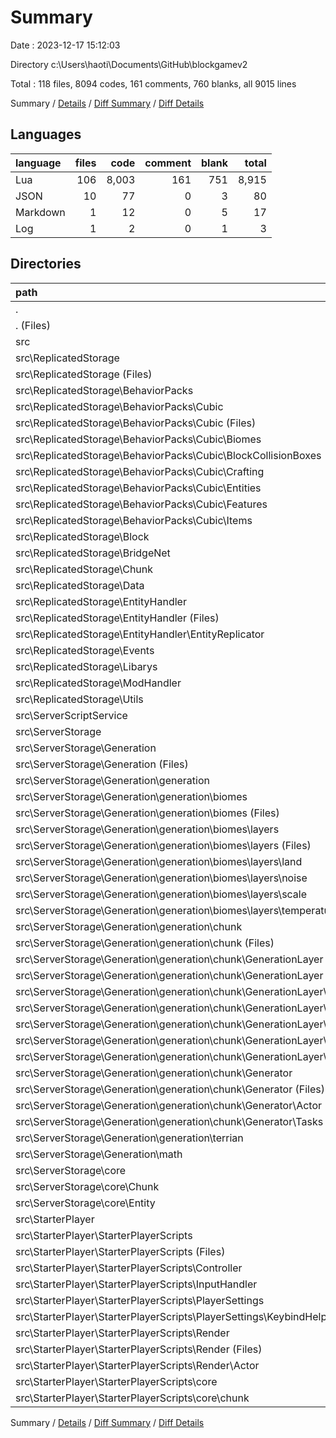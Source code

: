 # Summary

Date : 2023-12-17 15:12:03

Directory c:\\Users\\haoti\\Documents\\GitHub\\blockgamev2

Total : 118 files,  8094 codes, 161 comments, 760 blanks, all 9015 lines

Summary / [Details](details.md) / [Diff Summary](diff.md) / [Diff Details](diff-details.md)

## Languages
| language | files | code | comment | blank | total |
| :--- | ---: | ---: | ---: | ---: | ---: |
| Lua | 106 | 8,003 | 161 | 751 | 8,915 |
| JSON | 10 | 77 | 0 | 3 | 80 |
| Markdown | 1 | 12 | 0 | 5 | 17 |
| Log | 1 | 2 | 0 | 1 | 3 |

## Directories
| path | files | code | comment | blank | total |
| :--- | ---: | ---: | ---: | ---: | ---: |
| . | 118 | 8,094 | 161 | 760 | 9,015 |
| . (Files) | 4 | 63 | 0 | 6 | 69 |
| src | 114 | 8,031 | 161 | 754 | 8,946 |
| src\\ReplicatedStorage | 56 | 5,377 | 138 | 574 | 6,089 |
| src\\ReplicatedStorage (Files) | 6 | 567 | 12 | 39 | 618 |
| src\\ReplicatedStorage\\BehaviorPacks | 11 | 295 | 3 | 24 | 322 |
| src\\ReplicatedStorage\\BehaviorPacks\\Cubic | 11 | 295 | 3 | 24 | 322 |
| src\\ReplicatedStorage\\BehaviorPacks\\Cubic (Files) | 3 | 19 | 2 | 2 | 23 |
| src\\ReplicatedStorage\\BehaviorPacks\\Cubic\\Biomes | 1 | 45 | 0 | 1 | 46 |
| src\\ReplicatedStorage\\BehaviorPacks\\Cubic\\BlockCollisionBoxes | 1 | 20 | 0 | 1 | 21 |
| src\\ReplicatedStorage\\BehaviorPacks\\Cubic\\Crafting | 1 | 50 | 0 | 6 | 56 |
| src\\ReplicatedStorage\\BehaviorPacks\\Cubic\\Entities | 3 | 90 | 0 | 12 | 102 |
| src\\ReplicatedStorage\\BehaviorPacks\\Cubic\\Features | 1 | 70 | 1 | 2 | 73 |
| src\\ReplicatedStorage\\BehaviorPacks\\Cubic\\Items | 1 | 1 | 0 | 0 | 1 |
| src\\ReplicatedStorage\\Block | 2 | 112 | 0 | 15 | 127 |
| src\\ReplicatedStorage\\BridgeNet | 6 | 1,375 | 55 | 316 | 1,746 |
| src\\ReplicatedStorage\\Chunk | 1 | 54 | 1 | 5 | 60 |
| src\\ReplicatedStorage\\Data | 1 | 61 | 0 | 0 | 61 |
| src\\ReplicatedStorage\\EntityHandler | 15 | 1,791 | 41 | 61 | 1,893 |
| src\\ReplicatedStorage\\EntityHandler (Files) | 7 | 1,190 | 29 | 40 | 1,259 |
| src\\ReplicatedStorage\\EntityHandler\\EntityReplicator | 8 | 601 | 12 | 21 | 634 |
| src\\ReplicatedStorage\\Events | 2 | 6 | 0 | 1 | 7 |
| src\\ReplicatedStorage\\Libarys | 6 | 525 | 13 | 49 | 587 |
| src\\ReplicatedStorage\\ModHandler | 1 | 223 | 9 | 29 | 261 |
| src\\ReplicatedStorage\\Utils | 5 | 368 | 4 | 35 | 407 |
| src\\ServerScriptService | 1 | 25 | 0 | 1 | 26 |
| src\\ServerStorage | 41 | 1,788 | 16 | 143 | 1,947 |
| src\\ServerStorage\\Generation | 36 | 1,372 | 10 | 123 | 1,505 |
| src\\ServerStorage\\Generation (Files) | 1 | 29 | 0 | 11 | 40 |
| src\\ServerStorage\\Generation\\generation | 33 | 1,249 | 10 | 100 | 1,359 |
| src\\ServerStorage\\Generation\\generation\\biomes | 15 | 351 | 1 | 40 | 392 |
| src\\ServerStorage\\Generation\\generation\\biomes (Files) | 3 | 87 | 1 | 10 | 98 |
| src\\ServerStorage\\Generation\\generation\\biomes\\layers | 12 | 264 | 0 | 30 | 294 |
| src\\ServerStorage\\Generation\\generation\\biomes\\layers (Files) | 1 | 58 | 0 | 0 | 58 |
| src\\ServerStorage\\Generation\\generation\\biomes\\layers\\land | 3 | 58 | 0 | 2 | 60 |
| src\\ServerStorage\\Generation\\generation\\biomes\\layers\\noise | 1 | 13 | 0 | 2 | 15 |
| src\\ServerStorage\\Generation\\generation\\biomes\\layers\\scale | 3 | 73 | 0 | 15 | 88 |
| src\\ServerStorage\\Generation\\generation\\biomes\\layers\\temperature | 4 | 62 | 0 | 11 | 73 |
| src\\ServerStorage\\Generation\\generation\\chunk | 17 | 852 | 8 | 54 | 914 |
| src\\ServerStorage\\Generation\\generation\\chunk (Files) | 1 | 12 | 0 | 3 | 15 |
| src\\ServerStorage\\Generation\\generation\\chunk\\GenerationLayer | 8 | 238 | 0 | 17 | 255 |
| src\\ServerStorage\\Generation\\generation\\chunk\\GenerationLayer (Files) | 1 | 53 | 0 | 3 | 56 |
| src\\ServerStorage\\Generation\\generation\\chunk\\GenerationLayer\\biome | 1 | 10 | 0 | 2 | 12 |
| src\\ServerStorage\\Generation\\generation\\chunk\\GenerationLayer\\color | 1 | 9 | 0 | 3 | 12 |
| src\\ServerStorage\\Generation\\generation\\chunk\\GenerationLayer\\lerp | 2 | 125 | 0 | 4 | 129 |
| src\\ServerStorage\\Generation\\generation\\chunk\\GenerationLayer\\noise | 1 | 12 | 0 | 2 | 14 |
| src\\ServerStorage\\Generation\\generation\\chunk\\GenerationLayer\\other | 2 | 29 | 0 | 3 | 32 |
| src\\ServerStorage\\Generation\\generation\\chunk\\Generator | 8 | 602 | 8 | 34 | 644 |
| src\\ServerStorage\\Generation\\generation\\chunk\\Generator (Files) | 4 | 155 | 5 | 19 | 179 |
| src\\ServerStorage\\Generation\\generation\\chunk\\Generator\\Actor | 3 | 22 | 0 | 2 | 24 |
| src\\ServerStorage\\Generation\\generation\\chunk\\Generator\\Tasks | 1 | 425 | 3 | 13 | 441 |
| src\\ServerStorage\\Generation\\generation\\terrian | 1 | 46 | 1 | 6 | 53 |
| src\\ServerStorage\\Generation\\math | 2 | 94 | 0 | 12 | 106 |
| src\\ServerStorage\\core | 5 | 416 | 6 | 20 | 442 |
| src\\ServerStorage\\core\\Chunk | 3 | 74 | 0 | 14 | 88 |
| src\\ServerStorage\\core\\Entity | 2 | 342 | 6 | 6 | 354 |
| src\\StarterPlayer | 16 | 841 | 7 | 36 | 884 |
| src\\StarterPlayer\\StarterPlayerScripts | 16 | 841 | 7 | 36 | 884 |
| src\\StarterPlayer\\StarterPlayerScripts (Files) | 2 | 75 | 2 | 7 | 84 |
| src\\StarterPlayer\\StarterPlayerScripts\\Controller | 1 | 71 | 0 | 2 | 73 |
| src\\StarterPlayer\\StarterPlayerScripts\\InputHandler | 2 | 181 | 0 | 5 | 186 |
| src\\StarterPlayer\\StarterPlayerScripts\\PlayerSettings | 2 | 121 | 3 | 3 | 127 |
| src\\StarterPlayer\\StarterPlayerScripts\\PlayerSettings\\KeybindHelper | 2 | 121 | 3 | 3 | 127 |
| src\\StarterPlayer\\StarterPlayerScripts\\Render | 7 | 308 | 2 | 13 | 323 |
| src\\StarterPlayer\\StarterPlayerScripts\\Render (Files) | 4 | 288 | 2 | 11 | 301 |
| src\\StarterPlayer\\StarterPlayerScripts\\Render\\Actor | 3 | 20 | 0 | 2 | 22 |
| src\\StarterPlayer\\StarterPlayerScripts\\core | 2 | 85 | 0 | 6 | 91 |
| src\\StarterPlayer\\StarterPlayerScripts\\core\\chunk | 2 | 85 | 0 | 6 | 91 |

Summary / [Details](details.md) / [Diff Summary](diff.md) / [Diff Details](diff-details.md)